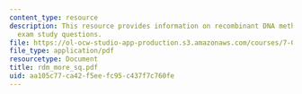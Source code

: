 ```yaml
---
content_type: resource
description: This resource provides information on recombinant DNA methods additional
  exam study questions.
file: https://ol-ocw-studio-app-production.s3.amazonaws.com/courses/7-02-experimental-biology-communication-spring-2005/aa105c77ca42f5eefc95c437f7c760fe_rdm_more_sq.pdf
file_type: application/pdf
resourcetype: Document
title: rdm_more_sq.pdf
uid: aa105c77-ca42-f5ee-fc95-c437f7c760fe
---
```

